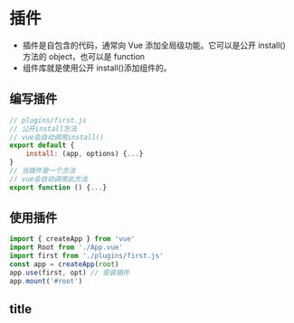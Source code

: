# 插件

- 插件是自包含的代码，通常向 Vue 添加全局级功能。它可以是公开 install() 方法的 object，也可以是 function
- 组件库就是使用公开 install()添加组件的。

## 编写插件

```js
// plugins/first.js
// 公开install方法
// vue会自动调用install()
export default {
    install: (app, options) {...}
}
// 当插件是一个方法
// vue会自动调用此方法
export function () {...}
```

## 使用插件

```js
import { createApp } from 'vue'
import Root from './App.vue'
import first from './plugins/first.js'
const app = createApp(root)
app.use(first, opt) // 安装插件
app.mount('#root')
```

## title
